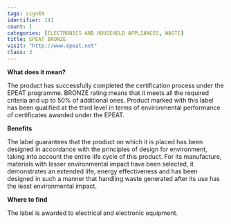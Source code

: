 ```yaml
---
tags: signEN
identifier: 141
count: 1
categories: [ELECTRONICS AND HOUSEHOLD APPLIANCES, WASTE]
title: EPEAT BRONZE
visit: "http://www.epeat.net"
class: 3
---
```

**What does it mean?**

The product has successfully completed the certification process under the EPEAT programme. BRONZE rating means that it meets all the required criteria and up to 50% of additional ones. Product marked with this label has been qualified at the third level in terms of environmental performance of certificates awarded under the EPEAT.

**Benefits**

The label guarantees that the product on which it is placed has been designed in accordance with the principles of design for environment, taking into account the entire life cycle of this product. For its manufacture, materials with lesser environmental impact have been selected, it demonstrates an extended life, energy effectiveness and has been designed in such a manner that handling waste generated after its use has the least environmental impact.

**Where to find**

The label is awarded to electrical and electronic equipment.